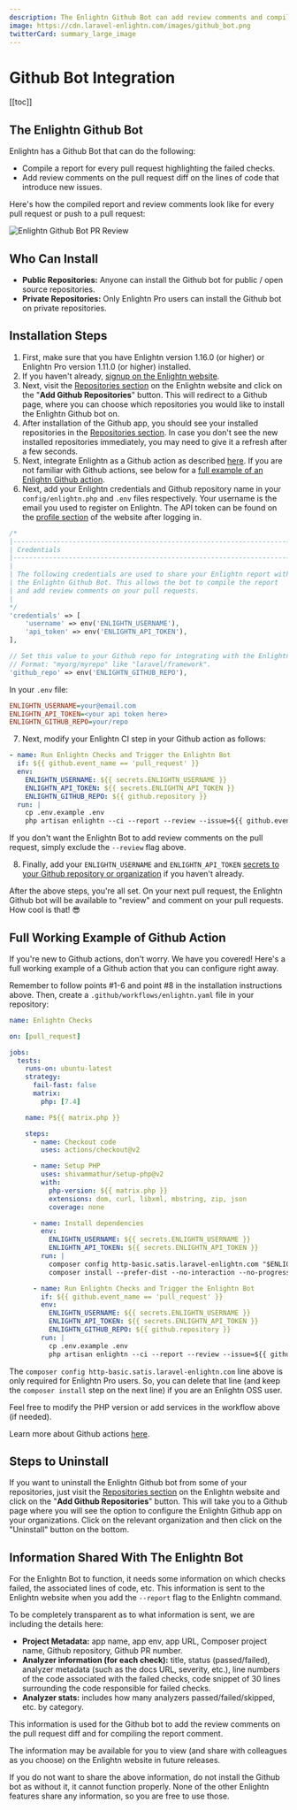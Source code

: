 ```yaml
---
description: The Enlightn Github Bot can add review comments and compile reports for your pull requests. Learn how you can integrate with the Enlightn Github bot. 
image: https://cdn.laravel-enlightn.com/images/github_bot.png
twitterCard: summary_large_image
---
```


# Github Bot Integration
[[toc]]

## The Enlightn Github Bot

Enlightn has a Github Bot that can do the following:
- Compile a report for every pull request highlighting the failed checks.
- Add review comments on the pull request diff on the lines of code that introduce new issues.

Here's how the compiled report and review comments look like for every pull request or push to a pull request:

<img :src="$withBase('/images/github_bot.png')" alt="Enlightn Github Bot PR Review" />

## Who Can Install

- **Public Repositories:** Anyone can install the Github bot for public / open source repositories.
- **Private Repositories:** Only Enlightn Pro users can install the Github bot on private repositories.

## Installation Steps

1. First, make sure that you have Enlightn version 1.16.0 (or higher) or Enlightn Pro version 1.11.0 (or higher) installed.
2. If you haven't already, [signup on the Enlightn website](https://www.laravel-enlightn.com/register).
3. Next, visit the [Repositories section](https://www.laravel-enlightn.com/repositories) on the Enlightn website and click on the "**Add Github Repositories**" button. This will redirect to a Github page, where you can choose which repositories you would like to install the Enlightn Github bot on.
4. After installation of the Github app, you should see your installed repositories in the [Repositories section](https://www.laravel-enlightn.com/repositories). In case you don't see the new installed repositories immediately, you may need to give it a refresh after a few seconds.
5. Next, integrate Enlightn as a Github action as described [here](usage.html#usage-in-ci-environments). If you are not familiar with Github actions, see below for a [full example of an Enlightn Github action](#full-working-example-of-github-action).
6. Next, add your Enlightn credentials and Github repository name in your `config/enlightn.php` and `.env` files respectively. Your username is the email you used to register on Enlightn. The API token can be found on the [profile section](https://www.laravel-enlightn.com/user/profile) of the website after logging in.

```php
/*
|--------------------------------------------------------------------------
| Credentials
|--------------------------------------------------------------------------
|
| The following credentials are used to share your Enlightn report with
| the Enlightn Github Bot. This allows the bot to compile the report
| and add review comments on your pull requests.
|
*/
'credentials' => [
    'username' => env('ENLIGHTN_USERNAME'),
    'api_token' => env('ENLIGHTN_API_TOKEN'),
],

// Set this value to your Github repo for integrating with the Enlightn Github Bot
// Format: "myorg/myrepo" like "laravel/framework".
'github_repo' => env('ENLIGHTN_GITHUB_REPO'),
```

In your `.env` file:
```ini
ENLIGHTN_USERNAME=your@email.com
ENLIGHTN_API_TOKEN=<your api token here>
ENLIGHTN_GITHUB_REPO=your/repo
```

7. Next, modify your Enlightn CI step in your Github action as follows:

```yaml
- name: Run Enlightn Checks and Trigger the Enlightn Bot
  if: ${{ github.event_name == 'pull_request' }}
  env:
    ENLIGHTN_USERNAME: ${{ secrets.ENLIGHTN_USERNAME }}
    ENLIGHTN_API_TOKEN: ${{ secrets.ENLIGHTN_API_TOKEN }}
    ENLIGHTN_GITHUB_REPO: ${{ github.repository }}
  run: |
    cp .env.example .env
    php artisan enlightn --ci --report --review --issue=${{ github.event.number }}
```

If you don't want the Enlightn Bot to add review comments on the pull request, simply exclude the `--review` flag above.

8. Finally, add your `ENLIGHTN_USERNAME` and `ENLIGHTN_API_TOKEN` [secrets to your Github repository or organization](https://docs.github.com/en/actions/reference/encrypted-secrets#creating-encrypted-secrets-for-a-repository) if you haven't already.

After the above steps, you're all set. On your next pull request, the Enlightn Github bot will be available to "review" and comment on your pull requests. How cool is that! :sunglasses:

## Full Working Example of Github Action

If you're new to Github actions, don't worry. We have you covered! Here's a full working example of a Github action that you can configure right away.

Remember to follow points #1-6 and point #8 in the installation instructions above. Then, create a `.github/workflows/enlightn.yaml` file in your repository:

```yaml
name: Enlightn Checks

on: [pull_request]

jobs:
  tests:
    runs-on: ubuntu-latest
    strategy:
      fail-fast: false
      matrix:
        php: [7.4]

    name: P${{ matrix.php }}

    steps:
      - name: Checkout code
        uses: actions/checkout@v2

      - name: Setup PHP
        uses: shivammathur/setup-php@v2
        with:
          php-version: ${{ matrix.php }}
          extensions: dom, curl, libxml, mbstring, zip, json
          coverage: none

      - name: Install dependencies
        env:
          ENLIGHTN_USERNAME: ${{ secrets.ENLIGHTN_USERNAME }}
          ENLIGHTN_API_TOKEN: ${{ secrets.ENLIGHTN_API_TOKEN }}
        run: |
          composer config http-basic.satis.laravel-enlightn.com "$ENLIGHTN_USERNAME" "$ENLIGHTN_API_TOKEN"
          composer install --prefer-dist --no-interaction --no-progress --no-scripts

      - name: Run Enlightn Checks and Trigger the Enlightn Bot
        if: ${{ github.event_name == 'pull_request' }}
        env:
          ENLIGHTN_USERNAME: ${{ secrets.ENLIGHTN_USERNAME }}
          ENLIGHTN_API_TOKEN: ${{ secrets.ENLIGHTN_API_TOKEN }}
          ENLIGHTN_GITHUB_REPO: ${{ github.repository }}
        run: |
          cp .env.example .env
          php artisan enlightn --ci --report --review --issue=${{ github.event.number }}
```

The `composer config http-basic.satis.laravel-enlightn.com` line above is only required for Enlightn Pro users. So, you can delete that line (and keep the `composer install` step on the next line) if you are an Enlightn OSS user.  

Feel free to modify the PHP version or add services in the workflow above (if needed).

Learn more about Github actions [here](https://docs.github.com/en/actions/learn-github-actions/introduction-to-github-actions).

## Steps to Uninstall

If you want to uninstall the Enlightn Github bot from some of your repositories, just visit the [Repositories section](https://www.laravel-enlightn.com/repositories) on the Enlightn website and click on the "**Add Github Repositories**" button. This will take you to a Github page where you will see the option to configure the Enlightn Github app on your organizations. Click on the relevant organization and then click on the "Uninstall" button on the bottom.

## Information Shared With The Enlightn Bot

For the Enlightn Bot to function, it needs some information on which checks failed, the associated lines of code, etc. This information is sent to the Enlightn website when you add the `--report` flag to the Enlightn command.

To be completely transparent as to what information is sent, we are including the details here:
- **Project Metadata:** app name, app env, app URL, Composer project name, Github repository, Github PR number.
- **Analyzer information (for each check):** title, status (passed/failed), analyzer metadata (such as the docs URL, severity, etc.), line numbers of the code associated with the failed checks, code snippet of 30 lines surrounding the code responsible for failed checks.
- **Analyzer stats:** includes how many analyzers passed/failed/skipped, etc. by category.

This information is used for the Github bot to add the review comments on the pull request diff and for compiling the report comment.

The information may be available for you to view (and share with colleagues as you choose) on the Enlightn website in future releases.

If you do not want to share the above information, do not install the Github bot as without it, it cannot function properly. None of the other Enlightn features share any information, so you are free to use those.
